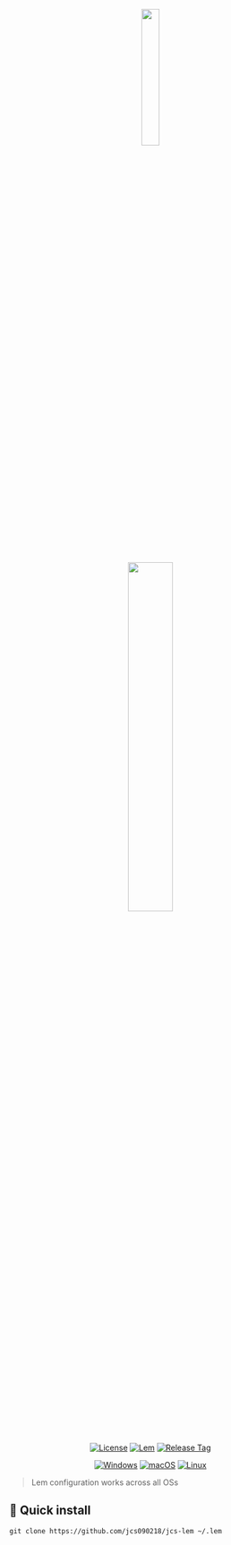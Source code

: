 <p align="center">
<picture>
  <source media="(prefers-color-scheme: light)" srcset="https://raw.githubusercontent.com/Shinmera/lem-icon/gh-pages/icon-blue.svg">
  <source media="(prefers-color-scheme: dark)" srcset="https://raw.githubusercontent.com/Shinmera/lem-icon/gh-pages/icon-blue.svg">
  <img width="25%" src="">
</picture>
</p>

<p align="center">
<picture>
  <source media="(prefers-color-scheme: light)" srcset="./docs/etc/logo/light/text.svg">
  <source media="(prefers-color-scheme: dark)" srcset="./docs/etc/logo/dark/text.svg">
  <img width="40%" src="">
</picture>
</p>

<p align="center">
<a href="https://opensource.org/licenses/BSD-2-Clause"><img src="https://img.shields.io/badge/License-BSD%202--Clause-orange.svg" alt="License"></a>
<a href="https://lem-project.github.io/"><img src="https://img.shields.io/badge/Lem-2.0+-2B3868.svg?logoColor=white" alt="Lem"></a>
<a href="https://github.com/jcs090218/jcs-lem/releases/latest"><img src="https://img.shields.io/github/tag/jcs090218/jcs-lem.svg?label=release&logo=github" alt="Release Tag"></a>
</p>

<p align="center">
<a href="#"><img src="https://img.shields.io/badge/-Windows-lightblue?logo=windows&style=flat&logoColor=blue" alt="Windows"></a>
<a href="#"><img src="https://img.shields.io/badge/-macOS-lightgrey?logo=apple&style=flat&logoColor=white" alt="macOS"></a>
<a href="#"><img src="https://img.shields.io/badge/-Linux-fcc624?logo=linux&style=flat&logoColor=black" alt="Linux"></a>
</p>

> Lem configuration works across all OSs

## 💾 Quick install

```
git clone https://github.com/jcs090218/jcs-lem ~/.lem
```


<!-- Links -->

[Lem]: https://github.com/lem-project/lem
